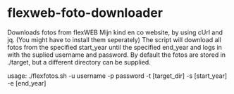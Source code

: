 # flexweb-foto-downloader
Downloads fotos from flexWEB Mijn kind en co website, by using cUrl and jq. (You might have to install them seperately)
The script will download all fotos from the specified start_year until the specified end_year and logs in with the suplied username and password.
By default the fotos are stored in ./target, but a different directory can be supplied.

usage: ./flexfotos.sh -u username -p password -t [target_dir] -s [start_year] -e [end_year]